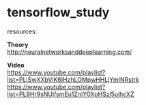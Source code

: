 # tensorflow_study
resources:  

**Theory**  
http://neuralnetworksanddeeplearning.com/  

**Video**  
https://www.youtube.com/playlist?list=PLjSwXXbVlK6IHzhLOMpwHHLjYmINRstrk  
https://www.youtube.com/playlist?list=PL9Hr9sNUjfsmEu1ZniY0XpHSzl5uihcXZ
